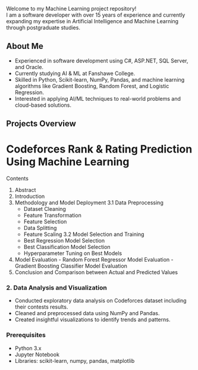 
Welcome to my Machine Learning project repository!  
I am a software developer with over 15 years of experience and currently expanding my expertise in Artificial Intelligence and Machine Learning through postgraduate studies.

## About Me
- Experienced in software development using C#, ASP.NET, SQL Server, and Oracle.
- Currently studying AI & ML at Fanshawe College.
- Skilled in Python, Scikit-learn, NumPy, Pandas, and machine learning algorithms like Gradient Boosting, Random Forest, and Logistic Regression.
- Interested in applying AI/ML techniques to real-world problems and cloud-based solutions.

## Projects Overview

# Codeforces Rank & Rating Prediction Using Machine Learning 
Contents
  1.	Abstract
  2.	Introduction
  3.	Methodology and Model Deployment
      3.1	Data Preprocessing
          -	Dataset Cleaning
          -	Feature Transformation
          -	Feature Selection
          -	Data Splitting
          -	Feature Scaling
      3.2	Model Selection and Training
          -	Best Regression Model Selection
          -	Best Classification Model Selection
          -	Hyperparameter Tuning on Best Models
  4.	Model Evaluation
      -	Random Forest Regressor Model Evaluation
      -	Gradient Boosting Classifier Model Evaluation
  5.	Conclusion and Comparison between Actual and Predicted Values


### 2. Data Analysis and Visualization
- Conducted exploratory data analysis on Codeforces dataset including their contests results.
- Cleaned and preprocessed data using NumPy and Pandas.
- Created insightful visualizations to identify trends and patterns.

### Prerequisites
- Python 3.x
- Jupyter Notebook
- Libraries: scikit-learn, numpy, pandas, matplotlib 
